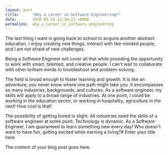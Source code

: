 ```yaml
---
layout: post
title:      "Why a career in Software Engineering?"
date:       2020-05-14 23:10:23 +0000
permalink:  why_a_career_in_software_engineering
---
```



The last thing I want is going back to school to acquire another abstract education. I enjoy creating new things, interact with like-minded people, and I am not afraid of new challenges.

Being a Software Engineer will cover all that while providing the opportunity to work with smart, talented, and creative people. I can't wait to collaborate with other brilliant minds to troubleshoot and problem-solving.

The field is broad enough to foster learning and growth. It is like an adventure; you never know where one path might take you. It encompasses so many industries, backgrounds, and cultures. As a software engineer, my skills will apply to a broad range of industries. At one point, I could be working in the education sector, or working in hospitality, agriculture in the next! How cool is that!

The possibility of getting bored is slight. All industries need the skills of a software engineer at some point. Technology is dynamic.
As a Software Engineer, I am guaranteed to learn something new every day! Who doesn't want to have fun, getting excited while earning a living?# Enter your title here

The content of your blog post goes here.

